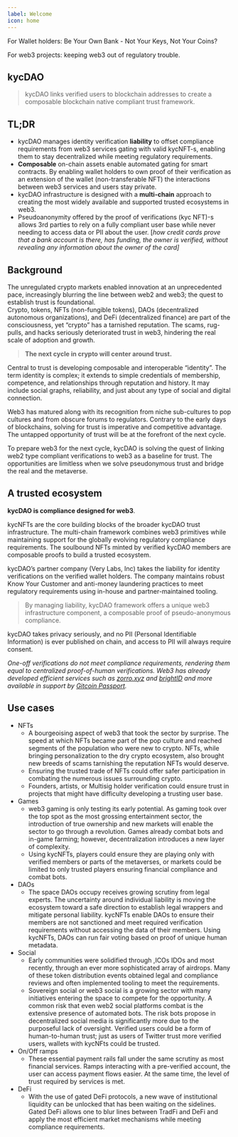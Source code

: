 ```yaml
---
label: Welcome
icon: home
---
```



For Wallet holders: Be Your Own Bank - Not Your Keys, Not Your Coins?

For web3 projects: keeping web3 out of regulatory trouble. 


## kycDAO 
> kycDAO links verified users to blockchain addresses to create a composable blockchain native compliant trust framework. 
>


## TL;DR

- kycDAO manages identity verification **liability** to offset compliance requirements from web3 services gating with valid kycNFT-s, enabling them to stay decentralized while meeting regulatory requirements.
- **Composable** on-chain assets enable automated gating for smart contracts. By enabling wallet holders to own proof of their verification as an extension of the wallet (non-transferable NFT) the interactions between web3 services and users stay private.
- kycDAO infrastructure is designed with a **multi-chain** approach to creating the most widely available and supported trusted ecosystems in web3.
- Pseudoanonymity offered by the proof of verifications (kyc NFT)-s allows 3rd parties to rely on a fully compliant user base while never needing to access data or PII about the user. [*how credit cards prove that a bank account is there, has funding, the owner is verified, without revealing any information about the owner of the card]*

## Background

The unregulated crypto markets enabled innovation at an unprecedented pace, increasingly blurring the line between web2 and web3; the quest to establish trust is foundational.  
Crypto, tokens, NFTs (non-fungible tokens), DAOs (decentralized autonomous organizations), and DeFi (decentralized finance) are part of the consciousness, yet “crypto” has a tarnished reputation. The scams, rug-pulls, and hacks seriously deteriorated trust in web3, hindering the real scale of adoption and growth.

> **The next cycle in crypto will center around trust.**
> 

Central to trust is developing composable and interoperable “identity”. The term identity is complex; it extends to simple credentials of membership, competence, and relationships through reputation and history. It may include social graphs, reliability, and just about any type of social and digital connection.  

Web3 has matured along with its recognition from niche sub-cultures to pop cultures and from obscure forums to regulators. Contrary to the early days of blockchains, solving for trust is imperative and competitive advantage. The untapped opportunity of trust will be at the forefront of the next cycle. 

To prepare web3 for the next cycle, kycDAO is solving the quest of linking web2 type compliant verifications to web3 as a baseline for trust. The opportunities are limitless when we solve pseudonymous trust and bridge the real and the metaverse.


## A trusted ecosystem

**kycDAO is compliance designed for web3**. 

kycNFTs are the core building blocks of the broader kycDAO trust infrastructure. The multi-chain framework combines web3 primitives while maintaining support for the globally evolving regulatory compliance requirements. The soulbound NFTs minted by verified kycDAO members are composable proofs to build a trusted ecosystem. 

kycDAO’s partner company (Very Labs, Inc) takes the liability for identity verifications on the verified wallet holders. The company maintains robust Know Your Customer and anti-money laundering practices to meet regulatory requirements using in-house and partner-maintained tooling.

> By managing liability, kycDAO framework offers a unique web3 infrastructure component, a composable proof of pseudo-anonymous compliance.
> 

kycDAO takes privacy seriously, and no PII (Personal Identifiable Information) is ever published on chain, and access to PII will always require consent.

*One-off verifications do not meet compliance requirements, rendering them equal to centralized proof-of-human verifications. Web3 has already developed efficient services such as [zorro.xyz](http://zorro.xyz) and [brightID](https://www.notion.so/2nd-class-60ef5d4eee6d46a0a653d0cd176850b1) and more available in support by [Gitcoin Passport](https://www.notion.so/DeFi-277b37d711674b54b4540a21ef018e13).*







## Use cases

- NFTs
    - A bourgeoising aspect of web3 that took the sector by surprise. The speed at which NFTs became part of the pop culture and reached segments of the population who were new to crypto. NFTs, while bringing personalization to the dry crypto ecosystem, also brought new breeds of scams tarnishing the reputation NFTs would deserve.
    - Ensuring the trusted trade of NFTs could offer safer participation in combating the numerous issues surrounding crypto.
    - Founders, artists, or Multisig holder verification could ensure trust in projects that might have difficulty developing a trusting user base.
- Games
    - web3 gaming is only testing its early potential. As gaming took over the top spot as the most grossing entertainment sector, the introduction of true ownership and new markets will enable the sector to go through a revolution. Games already combat bots and in-game farming; however, decentralization introduces a new layer of complexity.
    - Using kycNFTs, players could ensure they are playing only with verified members or parts of the metaverses, or markets could be limited to only trusted players ensuring financial compliance and combat bots.
- DAOs
    - The space DAOs occupy receives growing scrutiny from legal experts. The uncertainty around individual liability is moving the ecosystem toward a safe direction to establish legal wrappers and mitigate personal liability. kycNFTs enable DAOs to ensure their members are not sanctioned and meet required verification requirements without accessing the data of their members. Using kycNFTs, DAOs can run fair voting based on proof of unique human metadata.
- Social
    - Early communities were solidified through ,ICOs IDOs and most recently, through an ever more sophisticated array of airdrops. Many of these token distribution events obtained legal and compliance reviews and often implemented tooling to meet the requirements.
    - Sovereign social or web3 social is a growing sector with many initiatives entering the space to compete for the opportunity. A common risk that even web2 social platforms combat is the extensive presence of automated bots. The risk bots propose in decentralized social media is significantly more due to the purposeful lack of oversight. Verified users could be a form of human-to-human trust; just as users of Twitter trust more verified users, wallets with kycNFts could be trusted.
- On/Off ramps
    - These essential payment rails fall under the same scrutiny as most financial services. Ramps interacting with a pre-verified account, the user can access payment flows easier. At the same time, the level of trust required by services is met.
- DeFi
    - With the use of gated DeFi protocols, a new wave of institutional liquidity can be unlocked that has been waiting on the sidelines. Gated DeFi allows one to blur lines between TradFi and DeFi and apply the most efficient market mechanisms while meeting compliance requirements.